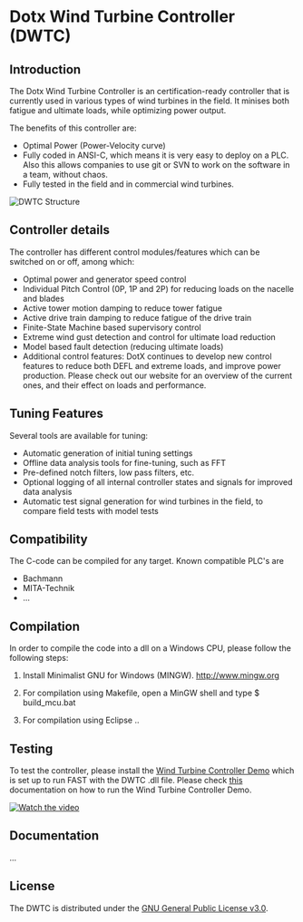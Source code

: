 # Dotx Wind Turbine Controller (DWTC)
## Introduction
The Dotx Wind Turbine Controller is an certification-ready controller that is currently used in various types of wind turbines in the field. It minises both fatigue and ultimate loads, while optimizing power output.

The benefits of this controller are:
* Optimal Power (Power-Velocity curve)
* Fully coded in ANSI-C, which means it is very easy to deploy on a PLC. Also this allows companies to use git or SVN to work on the software in a team, without chaos.
* Fully tested in the field and in commercial wind turbines.

![DWTC Structure](http://dotxcontrol.com/img/DWTC_Structure.JPG)


## Controller details
The controller has different control modules/features
which can be switched on or off, among which:
* Optimal power and generator speed control
* Individual Pitch Control (0P, 1P and 2P) for
reducing loads on the nacelle and blades
* Active tower motion damping to reduce tower
fatigue
* Active drive train damping to reduce fatigue of the
drive train
* Finite-State Machine based supervisory control
* Extreme wind gust detection and control for
ultimate load reduction
* Model based fault detection (reducing ultimate
loads)
* Additional control features: DotX continues to
develop new control features to reduce both DEFL
and extreme loads, and improve power production.
Please check out our website for an overview of
the current ones, and their effect on loads and
performance. 

## Tuning Features
Several tools are available for tuning:
* Automatic generation of initial tuning settings
* Offline data analysis tools for fine-tuning, such as FFT
* Pre-defined notch filters, low pass filters, etc.
* Optional logging of all internal controller states and signals for improved data analysis
* Automatic test signal generation for wind turbines in the field, to compare field tests with model
tests



## Compatibility
The C-code can be compiled for any target. Known compatible PLC's are
* Bachmann
* MITA-Technik
* ...

## Compilation
In order to compile the code into a dll on a Windows CPU, please follow the following steps:

1. Install Minimalist GNU for Windows (MINGW). http://www.mingw.org
2. For compilation using Makefile, open a MinGW shell and type 
    $ build_mcu.bat 

3. For compilation using Eclipse ..

## Testing
To test the controller, please install the [Wind Turbine Controller Demo](http://dotxcontrol.com/wind-turbine-control) which is set up to run FAST with the DWTC .dll file. Please check [this](http://dotxcontrol.com/files/papers/wind_turbine_controller_demo.pdf) documentation on how to run the Wind Turbine Controller Demo.

[![Watch the video](http://dotxcontrol.com/img/video_placeholder.JPG)](https://youtu.be/5k_lySsV8Yc)

## Documentation
...


## License

The DWTC is distributed under the [GNU General Public License v3.0](http://en.wikipedia.org/wiki/GNU_General_Public_License).


 
 

